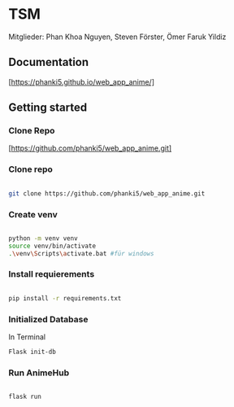 # TSM

Mitglieder: Phan Khoa Nguyen, Steven Förster, Ömer Faruk Yildiz



## Documentation 
[https://phanki5.github.io/web_app_anime/]

## Getting started 


### Clone Repo
[https://github.com/phanki5/web_app_anime.git]

### Clone repo

```bash

git clone https://github.com/phanki5/web_app_anime.git

```
### Create venv

```bash

python -m venv venv 
source venv/bin/activate
.\venv\Scripts\activate.bat #für windows

```

### Install requierements

```bash

pip install -r requirements.txt


```

### Initialized Database 

In Terminal
```bash
Flask init-db

```


### Run AnimeHub

```bash

flask run

```